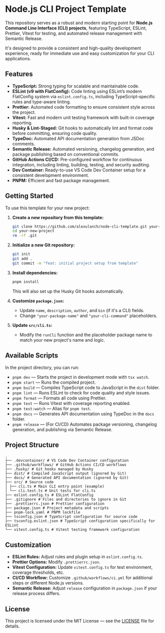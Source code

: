 # Node.js CLI Project Template

This repository serves as a robust and modern starting point for **Node.js Command Line Interface (CLI) projects**, featuring TypeScript, ESLint, Prettier, Vitest for testing, and automated release management with Semantic Release.

It's designed to provide a consistent and high-quality development experience, ready for immediate use and easy customization for your CLI applications.

## Features

- **TypeScript:** Strong typing for scalable and maintainable code.
- **ESLint (v9 with FlatConfig):** Code linting using ESLint’s modern FlatConfig system via `eslint.config.ts`, including TypeScript-specific rules and type-aware linting.
- **Prettier:** Automated code formatting to ensure consistent style across the project.
- **Vitest:** Fast and modern unit testing framework with built-in coverage reporting.
- **Husky & Lint-Staged:** Git hooks to automatically lint and format code before committing, ensuring code quality.
- **TypeDoc:** Automated API documentation generation from JSDoc comments.
- **Semantic Release:** Automated versioning, changelog generation, and package publishing based on conventional commits.
- **GitHub Actions CI/CD:** Pre-configured workflow for continuous integration, including linting, building, testing, and security auditing.
- **Dev Container:** Ready-to-use VS Code Dev Container setup for a consistent development environment.
- **PNPM:** Efficient and fast package management.

## Getting Started

To use this template for your new project:

1. **Create a new repository from this template:**

   ```bash
   git clone https://github.com/alexulanch/node-cli-template.git your-new-project
   cd your-new-project
   rm -rf .git
   ```

2. **Initialize a new Git repository:**

   ```bash
   git init
   git add .
   git commit -m "feat: initial project setup from template"
   ```

3. **Install dependencies:**

   ```bash
   pnpm install
   ```

   This will also set up the Husky Git hooks automatically.

4. **Customize `package.json`:**
   - Update `name`, `description`, `author`, and `bin` (if it's a CLI) fields.
   - Change `"your-package-name"` and `"your-cli-command"` placeholders.

5. **Update `src/cli.ts`:**
   - Modify the `runCli` function and the placeholder package name to match your new project's name and logic.

## Available Scripts

In the project directory, you can run:

- `pnpm dev` — Starts the project in development mode with `tsx watch`.
- `pnpm start` — Runs the compiled project.
- `pnpm build` — Compiles TypeScript code to JavaScript in the `dist` folder.
- `pnpm lint` — Runs ESLint to check for code quality and style issues.
- `pnpm format` — Formats all code using Prettier.
- `pnpm test` — Runs Vitest with coverage reporting enabled.
- `pnpm test:watch` — Alias for `pnpm test`.
- `pnpm docs` — Generates API documentation using TypeDoc in the `docs` folder.
- `pnpm release` — (For CI/CD) Automates package versioning, changelog generation, and publishing via Semantic Release.

## Project Structure

```
.
├── .devcontainer/ # VS Code Dev Container configuration
├── .github/workflows/ # GitHub Actions CI/CD workflows
├── .husky/ # Git hooks managed by Husky
├── dist/ # Compiled JavaScript output (ignored by Git)
├── docs/ # Generated API documentation (ignored by Git)
├── src/ # Source code
│ ├── cli.ts # Main CLI entry point (example)
│ └── cli.test.ts # Unit tests for cli.ts
├── eslint.config.ts # ESLint FlatConfig
├── .gitignore # Files and directories to ignore in Git
├── .prettierrc.json # Prettier configuration
├── package.json # Project metadata and scripts
├── pnpm-lock.yaml # PNPM lockfile
├── tsconfig.json # TypeScript configuration for source code
├── tsconfig.eslint.json # TypeScript configuration specifically for ESLint
└── vitest.config.ts # Vitest testing framework configuration
```

## Customization

- **ESLint Rules:** Adjust rules and plugin setup in `eslint.config.ts`.
- **Prettier Options:** Modify `.prettierrc.json`.
- **Vitest Configuration:** Update `vitest.config.ts` for test environment, coverage thresholds, etc.
- **CI/CD Workflow:** Customize `.github/workflows/ci.yml` for additional steps or different Node.js versions.
- **Semantic Release:** Adjust `release` configuration in `package.json` if your release process differs.

## License

This project is licensed under the MIT License — see the [LICENSE](LICENSE) file for details.
